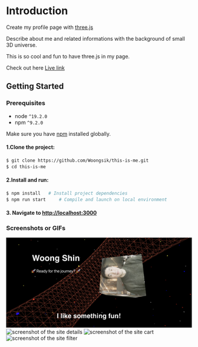 <a name="intro"></a>
# Introduction
   Create my profile page with [three.js](https://threejs.org/)

   Describe about me and related informations with the background of small 3D universe.

   This is so cool and fun to have three.js in my page.

   Check out here [Live link](https://awesome-shopping.netlify.app/)

<a name="getting_started"></a>
## Getting Started
   <a name="prerequisites"></a>
   ### Prerequisites
   - node `^19.2.0`
   - npm `^9.2.0`

   Make sure you have [npm](https://www.npmjs.com/get-npm) installed globally.

   <a name="clone"></a>
   #### 1.Clone the project:
   ```bash
   $ git clone https://github.com/Woongsik/this-is-me.git
   $ cd this-is-me
   ```

   <a name="install"></a>
   #### 2.Install and run:

   ```bash
   $ npm install   # Install project dependencies
   $ npm run start     # Compile and launch on local environment
   ```

   <a name="navigate"></a>
   #### 3. Navigate to [http://localhost:3000](http://localhost:3000)


   ### Screenshots or GIFs
   ![screenshot of the site home](<./src/assets/images/Screenshot_home.png>)
   ![screenshot of the site details](<./src/assets/images/Screenshot_detail.png>)
   ![screenshot of the site cart](<./src/assets/images/Screenshot_cart.png>)
   ![screenshot of the site filter](<./src/assets/images/Screenshot_filter.png>)
